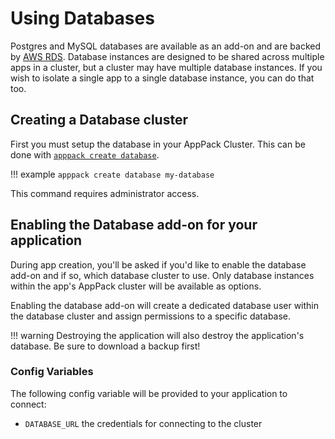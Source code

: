 # Using Databases

Postgres and MySQL databases are available as an add-on and are backed by [AWS RDS](https://aws.amazon.com/rds/). Database instances are designed to be shared across multiple apps in a cluster, but a cluster may have multiple database instances. If you wish to isolate a single app to a single database instance, you can do that too.

## Creating a Database cluster

First you must setup the database in your AppPack Cluster. This can be done with [`apppack create database`](/command-line-reference/apppack_create_database/).

!!! example
    ```
    apppack create database my-database
    ```

<script id="asciicast-uMdIlLyyuvsiNubMF23LZRW1M" src="https://asciinema.org/a/uMdIlLyyuvsiNubMF23LZRW1M.js" data-rows="20" data-theme="monokai" async></script>

This command requires administrator access.

## Enabling the Database add-on for your application

During app creation, you'll be asked if you'd like to enable the database add-on and if so, which database cluster to use. Only database instances within the app's AppPack cluster will be available as options.

Enabling the database add-on will create a dedicated database user within the database cluster and assign permissions to a specific database.

!!! warning
    Destroying the application will also destroy the application's database. Be sure to download a backup first!

### Config Variables

The following config variable will be provided to your application to connect:

* `DATABASE_URL` the credentials for connecting to the cluster
